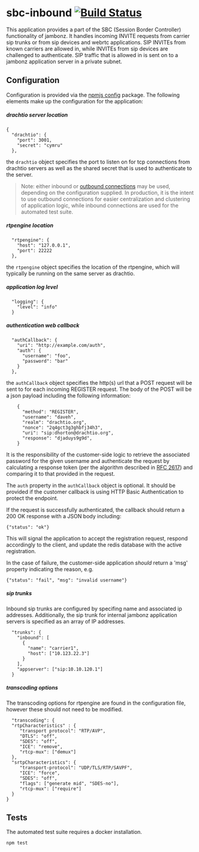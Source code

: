 # sbc-inbound [![Build Status](https://secure.travis-ci.org/jambonz/sbc-inbound.png)](http://travis-ci.org/jambonz/sbc-inbound)

This application provides a part of the SBC (Session Border Controller) functionality of jambonz.  It handles incoming INVITE requests from carrier sip trunks or from sip devices and webrtc applications. SIP INVITEs from known carriers are allowed in, while INVITEs from sip devices are challenged to authenticate.  SIP traffic that is allowed in is sent on to a jambonz application server in a private subnet.

## Configuration

Configuration is provided via the [npmjs config](https://www.npmjs.com/package/config) package.  The following elements make up the configuration for the application:
##### drachtio server location
```
{
  "drachtio": {
    "port": 3001,
    "secret": "cymru"
  },
```
the `drachtio` object specifies the port to listen on for tcp connections from drachtio servers as well as the shared secret that is used to authenticate to the server.

> Note: either inbound or [outbound connections](https://drachtio.org/docs#outbound-connections) may be used, depending on the configuration supplied.  In production, it is the intent to use outbound connections for easier centralization and clustering of application logic, while inbound connections are used for the automated test suite.

##### rtpengine location
```
  "rtpengine": {
    "host": "127.0.0.1",
    "port": 22222
  },
```
the `rtpengine` object specifies the location of the rtpengine, which will typically be running on the same server as drachtio.

##### application log level
```
  "logging": {
    "level": "info"
  }
```
##### authentication web callback
```
  "authCallback": {
    "uri": "http://example.com/auth",
    "auth": {
      "username": "foo",
      "password": "bar"
    }
  },
```
the `authCallback` object specifies the http(s) url that a POST request will be sent to for each incoming REGISTER request.  The body of the POST will be a json payload including the following information:
```
    {
      "method": "REGISTER",
      "username": "daveh",
      "realm": "drachtio.org",
      "nonce": "2q4gct3g3ghbfj34h3",
      "uri": "sip:dhorton@drachtio.org",
      "response": "djaduys9g9d",
    }
```
It is the responsibility of the customer-side logic to retrieve the associated password for the given username and authenticate the request by calculating a response token (per the algorithm described in [RFC 2617](https://tools.ietf.org/html/rfc2617#section-3.2.2)) and comparing it to that provided in the request.  

The `auth` property in the `authCallback` object is optional.  It should be provided if the customer callback is using HTTP Basic Authentication to protect the endpoint.

If the request is successfully authenticated, the callback should return a 200 OK response with a JSON body including:
```
{"status": "ok"}
```
This will signal the application to accept the registration request, respond accordingly to the client, and update the redis database with the active registration.

In the case of failure, the customer-side application *should* return a 'msg' property indicating the reason, e.g.
```
{"status": "fail", "msg": "invalid username"}
```
##### sip trunks
Inbound sip trunks are configured by specifing name and associated ip addresses.  Additionally, the sip trunk for internal jambonz application servers is specified as an array of IP addresses.
```
  "trunks": {
    "inbound": [
      {
        "name": "carrier1",
        "host": ["10.123.22.3"]
      }
    ],
    "appserver": ["sip:10.10.120.1"]
  }
  ```
  ##### transcoding options
  The transcoding options for rtpengine are found in the configuration file, however these should not need to be modified.
  ```
    "transcoding": {
    "rtpCharacteristics" : {
       "transport protocol": "RTP/AVP",
       "DTLS": "off",
       "SDES": "off",
       "ICE": "remove",
       "rtcp-mux": ["demux"]
    },
    "srtpCharacteristics": {
       "transport-protocol": "UDP/TLS/RTP/SAVPF",
       "ICE": "force",
       "SDES": "off",
       "flags": ["generate mid", "SDES-no"],
       "rtcp-mux": ["require"]
    } 
  }
  ```
## Tests
The automated test suite requires a docker installation.
```
npm test
```


